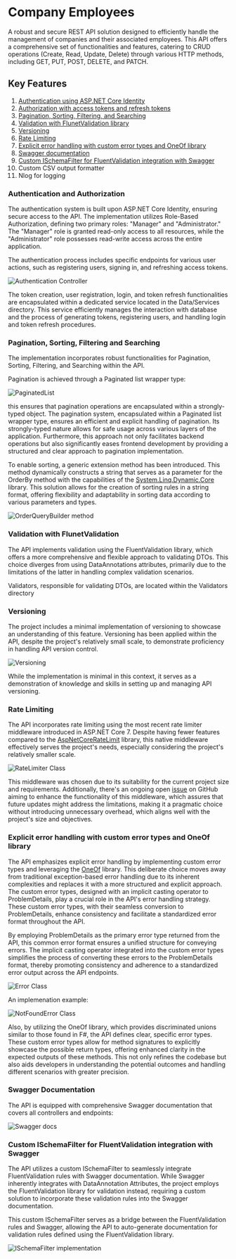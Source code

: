 # Company Employees

A robust and secure REST API solution designed to efficiently handle the management of companies and their associated employees. This API offers a comprehensive set of functionalities and features, catering to CRUD operations (Create, Read, Update, Delete) through various HTTP methods, including GET, PUT, POST, DELETE, and PATCH.

## Key Features
1. [Authentication using ASP.NET Core Identity](#Authentication-and-Authorization)
2. [Authorization with access tokens and refresh tokens](#Authentication-and-Authorization)
3. [Pagination, Sorting, Filtering, and Searching](#pagination-sorting-filtering-and-searching)
4. [Validation with FlunetValidation library](#validation-with-fluentvalidation)
5. [Versioning](#versioning)
6. [Rate Limiting](#rate-limiting)
7. [Explicit error handling with custom error types and OneOf library](#explicit-error-handling-with-custom-error-types-and-oneof-library)
8. [Swagger documentation](#swagger-documentation)
9. [Custom ISchemaFilter for FluentValidation integration with Swagger](#custom-ischemafilter-for-fluentvalidation-integration-with-swagger)
10. Custom CSV output formatter
11. Nlog for logging

### Authentication and Authorization
The authentication system is built upon ASP.NET Core Identity, ensuring secure access to the API. The implementation utilizes Role-Based Authorization, defining two primary roles: "Manager" and "Administrator." The "Manager" role is granted read-only access to all resources, while the "Administrator" role possesses read-write access across the entire application.

The authentication process includes specific endpoints for various user actions, such as registering users, signing in, and refreshing access tokens.

![Authentication Controller](/images/AuthController.png)

The token creation, user registration, login, and token refresh functionalities are encapsulated within a dedicated service located in the Data/Services directory. This service efficiently manages the  interaction with database and the process of generating tokens, registering users, and handling login and token refresh procedures.


### Pagination, Sorting, Filtering and Searching

The implementation incorporates robust functionalities for Pagination, Sorting, Filtering, and Searching within the API.

Pagination is achieved through a Paginated list wrapper type:

![PaginatedList](/images/PaginatedList.png)

this ensures that pagination operations are encapsulated within a strongly-typed object. The pagination system, encapsulated within a Paginated list wrapper type, ensures an efficient and explicit handling of pagination. Its strongly-typed nature allows for safe usage across various layers of the application. Furthermore, this approach not only facilitates backend operations but also significantly eases frontend development by providing a structured and clear approach to pagination implementation.

To enable sorting, a generic extension method has been introduced. This method dynamically constructs a string that serves as a parameter for the OrderBy method with the capabilities of the [System.Linq.Dynamic.Core](https://dynamic-linq.net/) library. This solution allows for the creation of sorting rules in a string format, offering flexibility and adaptability in sorting data according to various parameters and types.

![OrderQueryBuilder method](/images/OrderQueryBuilder.png)


### Validation with FlunetValidation

The API implements validation using the FluentValidation library, which offers a more comprehensive and flexible approach to validating DTOs. This choice diverges from using DataAnnotations attributes, primarily due to the limitations of the latter in handling complex validation scenarios.

Validators, responsible for validating DTOs, are located within the Validators directory

### Versioning

The project includes a minimal implementation of versioning to showcase an understanding of this feature. Versioning has been applied within the API, despite the project's relatively small scale, to demonstrate proficiency in handling API version control.

![Versioning](/images/Versioning.png)

While the implementation is minimal in this context, it serves as a demonstration of knowledge and skills in setting up and managing API versioning.


### Rate Limiting

The API incorporates rate limiting using the most recent rate limiter middleware introduced in ASP.NET Core 7. Despite having fewer features compared to the [AspNetCoreRateLimit](https://www.nuget.org/packages/AspNetCoreRateLimit) library, this native middleware effectively serves the project's needs, especially considering the project's relatively smaller scale.

![RateLimiter Class](/images/RateLimiter.png)

This middleware was chosen due to its suitability for the current project size and requirements. Additionally, there's an ongoing open [issue](https://github.com/dotnet/aspnetcore/issues/44140) on GitHub aiming to enhance the functionality of this middleware, which assures that future updates might address the limitations, making it a pragmatic choice without introducing unnecessary overhead, which aligns well with the project's size and objectives.


### Explicit error handling with custom error types and OneOf library

The API emphasizes explicit error handling by implementing custom error types and leveraging the [OneOf](https://github.com/mcintyre321/OneOf) library. This deliberate choice moves away from traditional exception-based error handling due to its inherent complexities and replaces it with a more structured and explicit approach. The custom error types, designed with an implicit casting operator to ProblemDetails, play a crucial role in the API's error handling strategy. These custom error types, with their seamless conversion to ProblemDetails, enhance consistency and facilitate a standardized error format throughout the API.

By employing ProblemDetails as the primary error type returned from the API, this common error format ensures a unified structure for conveying errors. The implicit casting operator integrated into the custom error types simplifies the process of converting these errors to the ProblemDetails format, thereby promoting consistency and adherence to a standardized error output across the API endpoints.

![Error Class](/images/ErroClass.png)

An implemenation example:

![NotFoundError Class](/images/NotFoundErrorClass.png)

Also, by utilizing the OneOf library, which provides discriminated unions similar to those found in F#, the API defines clear, specific error types. These custom error types allow for method signatures to explicitly showcase the possible return types, offering enhanced clarity in the expected outputs of these methods. This not only refines the codebase but also aids developers in understanding the potential outcomes and handling different scenarios with greater precision.

### Swagger Documentation
The API is equipped with comprehensive Swagger documentation that covers all controllers and endpoints:

![Swagger docs](/images/SwaggerDocs.png)


### Custom ISchemaFilter for FluentValidation integration with Swagger

The API utilizes a custom ISchemaFilter to seamlessly integrate FluentValidation rules with Swagger documentation. While Swagger inherently integrates with DataAnnotation Attributes, the project employs the FluentValidation library for validation instead, requiring a custom solution to incorporate these validation rules into the Swagger documentation.

This custom ISchemaFilter serves as a bridge between the FluentValidation rules and Swagger, allowing the API to auto-generate documentation for validation rules defined using the FluentValidation library.

![ISchemaFilter implementation](/images/SwaggerFluentValidation.png)